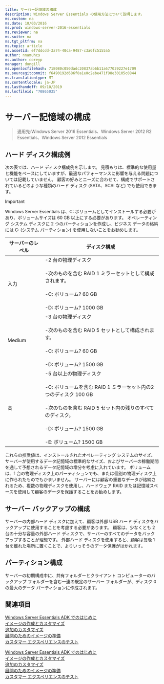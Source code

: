 ```yaml
---
title: サーバー記憶域の構成
description: Windows Server Essentials の使用方法について説明します。
ms.custom: na
ms.date: 10/03/2016
ms.prod: windows-server-2016-essentials
ms.reviewer: na
ms.suite: na
ms.tgt_pltfrm: na
ms.topic: article
ms.assetid: ef7ddcdd-3a74-40ca-9487-c3a6fc5155a5
author: nnamuhcs
ms.author: coreyp
manager: dongill
ms.openlocfilehash: 718080c050dadc20837ab6b11a677029227e1709
ms.sourcegitcommit: f6490192d686f0a1e0c2ebe471f98e30105c0844
ms.translationtype: MT
ms.contentlocale: ja-JP
ms.lasthandoff: 09/10/2019
ms.locfileid: "70865035"
---
```

# <a name="configure-server-storage"></a>サーバー記憶域の構成

>適用先:Windows Server 2016 Essentials、Windows Server 2012 R2 Essentials、Windows Server 2012 Essentials

## <a name="sample-hard-disk-configurations"></a>ハード ディスク構成例  
 次の表では、ハード ディスク構成例を示します。 見積もりは、標準的な使用量と機能をベースにしていますが、最適なパフォーマンスに影響を与える問題については記載していません。 顧客の好みとニーズに合わせて、構成でサポートされているどのような種類のハード ディスク (SATA、SCSI など) でも使用できます。  
  
> [!IMPORTANT]
>   Windows Server Essentials は、C: ボリュームとしてインストールする必要があり、ボリュームサイズは 60 GB 以上にする必要があります。 オペレーティング システム ディスクに 2 つのパーティションを作成し、ビジネス データの格納には C: (システム パーティション) を使用しないことをお勧めします。  
  
|サーバーのレベル|ディスク構成|  
|------------------|------------------------|  
|入力|-2 台の物理ディスク<br /><br /> -次のものを含む RAID 1 ミラーセットとして構成されます。<br /><br /> -C: ボリューム? 60 GB<br /><br /> -D: ボリューム? 1000 GB|  
|Medium|-3 台の物理ディスク<br /><br /> -次のものを含む RAID 5 セットとして構成されます。<br /><br /> -C: ボリューム? 60 GB<br /><br /> -D: ボリューム? 1500 GB|  
|高|-5 台以上の物理ディスク<br /><br /> -C: ボリュームを含む RAID 1 ミラーセット内の2つのディスク 100 GB<br /><br /> -次のものを含む RAID 5 セット内の残りのすべてのディスク。<br /><br /> -D: ボリューム? 1500 GB<br /><br /> -E: ボリューム? 1500 GB|  
  
 これらの推奨値は、インストールされたオペレーティング システムのサイズ、サーバーが使用するデータ記憶域の標準的なサイズ、およびサーバーの稼働期間を通して予想されるデータ記憶域の増分を考慮に入れています。 ボリュームは、1 台の物理ディスク上のパーティションでも、または個別の物理ディスク上に作られたものでもかまいません。 サーバーには顧客の重要なデータが格納されるため、複数の物理ディスクを使用し、ハードウェア RAID または記憶域スペースを使用して顧客のデータを保護することをお勧めします。  
  
## <a name="configuring-your-server-backup"></a>サーバー バックアップの構成  
 サーバーの内部ハード ディスクに加えて、顧客は外部 USB ハード ディスクをバックアップに使用することを考慮する必要があります。 顧客は、少なくとも 2 台の十分な容量の外部ハード ディスクで、サーバーのすべてのデータをバックアップすることが理想です。 外部ハード ディスクを使用すると、顧客は毎晩 1 台を離れた場所に置くことで、よりいっそうのデータ保護がはかれます。  
  
## <a name="partition-configuration"></a>パーティション構成  
 サーバーの初期構成中に、共有フォルダーとクライアント コンピューターのバックアップ フォルダーを含む一連の既定のサーバー フォルダーが、ディスク 0 の最大のデータ パーティションに作成されます。  
  
## <a name="see-also"></a>関連項目  

 [Windows Server Essentials ADK でのはじめに](Getting-Started-with-the-Windows-Server-Essentials-ADK.md)   
 [イメージの作成とカスタマイズ](Creating-and-Customizing-the-Image.md)   
 [追加のカスタマイズ](Additional-Customizations.md)   
 [展開のためのイメージの準備](Preparing-the-Image-for-Deployment.md)   
 [カスタマー エクスペリエンスのテスト](Testing-the-Customer-Experience.md)

 [Windows Server Essentials ADK でのはじめに](../install/Getting-Started-with-the-Windows-Server-Essentials-ADK.md)   
 [イメージの作成とカスタマイズ](../install/Creating-and-Customizing-the-Image.md)   
 [追加のカスタマイズ](../install/Additional-Customizations.md)   
 [展開のためのイメージの準備](../install/Preparing-the-Image-for-Deployment.md)   
 [カスタマー エクスペリエンスのテスト](../install/Testing-the-Customer-Experience.md)

